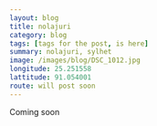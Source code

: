 ```yaml
---
layout: blog
title: nolajuri
category: blog
tags: [tags for the post, is here]  
summary: nolajuri, sylhet
image: /images/blog/DSC_1012.jpg
longitude: 25.251558
lattitude: 91.054001
route: will post soon
---
```



Coming soon
